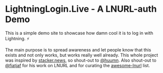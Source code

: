 # LightningLogin.Live - A LNURL-auth Demo

This is a simple demo site to showcase how damn cool it is to log in with Lightning. ⚡

The main purpose is to spread awareness and let people know that this exists and not only works, but works really well already. This whole project was inspired by [stacker.news](https://stacker.news/), so shout-out to [@huumn](https://github.com/huumn). Also shout-out to [@fiatjaf](https://github.com/fiatjaf) for his work on LNURL and for curating the [awesome-lnurl](https://github.com/fiatjaf/awesome-lnurl) list.
